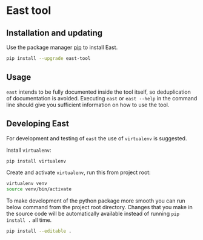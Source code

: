 # East tool

## Installation and updating

Use the package manager [pip](https://pip.pypa.io/en/stable/) to install East.

```bash
pip install --upgrade east-tool
```

## Usage

`east` intends to be fully documented inside the tool itself, so deduplication
of documentation is avoided. Executing `east` or `east --help` in the command
line should give you sufficient information on how to use the tool.

## Developing East

For development and testing of `east` the use of `virtualenv` is suggested.

Install `virtualenv`:
```bash
pip install virtualenv
```

Create and activate `virtualenv`, run this from project root:

```bash
virtualenv venv
source venv/bin/activate
```

To make development of the python package more smooth you can run below command
from the project root directory.
Changes that you make in the source code will be automatically available
instead of running `pip install .` all time.
```bash
pip install --editable .
```
